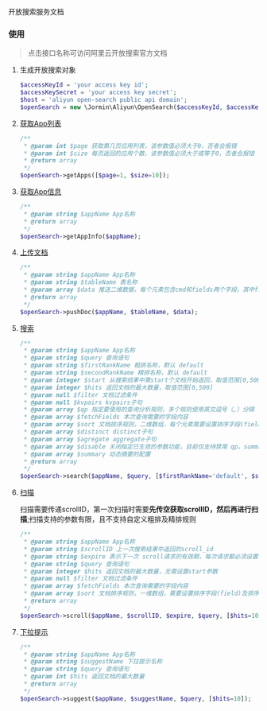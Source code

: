 开放搜索服务文档

### 使用

> 点击接口名称可访问阿里云开放搜索官方文档

1. 生成开放搜索对象

    ``` php
    $accessKeyId = 'your access key id';
    $accessKeySecret = 'your access key secret';
    $host = 'aliyun open-search public api domain';
    $openSearch = new \Jormin\Aliyun\OpenSearch($accessKeyId, $accessKeySecret, $host, [$debug=false]);
    ```

2. [获取App列表](https://help.aliyun.com/document_detail/57153.html?spm=a2c4g.11186623.2.17.78037349nXMfc2)

    ```php
    /**
     * @param int $page 获取第几页应用列表，该参数值必须大于0，否者会报错
     * @param int $size 每页返回的应用个数，该参数值必须大于或等于0，否者会报错
     * @return array
     */
    $openSearch->getApps([$page=1, $size=10]);
    ```

3. [获取App信息](https://help.aliyun.com/document_detail/57153.html?spm=a2c4g.11186623.2.17.78037349nXMfc2)

    ```php
    /**
     * @param string $appName App名称
     * @return array
     */
    $openSearch->getAppInfo($appName);
    ```

4. [上传文档](https://help.aliyun.com/document_detail/57154.html?spm=a2c4g.11186623.2.18.78037349FFXcJm)

    ```php
    /**
     * @param string $appName App名称
     * @param string $tableName 表名称
     * @param array $data 推送二维数据，每个元素包含cmd和fields两个字段，其中fields字段是个数组，标准版仅支持ADD和DELETE操作，高级版额外支持UPDATE操作
     * @return array
     */
    $openSearch->pushDoc($appName, $tableName, $data);
    ```

5. [搜索](https://help.aliyun.com/document_detail/57155.html?spm=a2c4g.11186623.2.19.780373495hDU08)

    ```php
    /**
     * @param string $appName App名称
     * @param string $query 查询语句
     * @param string $firstRankName 粗排名称，默认 default
     * @param string $secondRankName 精排名称，默认 default
     * @param integer $start 从搜索结果中第start个文档开始返回，取值范围[0,5000]
     * @param integer $hits 返回文档的最大数量，取值范围[0,500]
     * @param null $filter 文档过滤条件
     * @param null $kvpairs kvpairs子句
     * @param array $qp 指定要使用的查询分析规则，多个规则使用英文逗号（,）分隔
     * @param array $fetchFields 本次查询需要的字段内容
     * @param array $sort 文档排序规则，二维数组，每个元素需要设置排序字段(field)及排序规则(order)，排序规则可选值有 OpenSearch::SORT_INCREASE及OpenSearch::SORT_DECREASE
     * @param array $distinct distinct子句
     * @param array $agregate aggregate子句
     * @param array $disable 关闭指定已生效的参数功能，目前仅支持禁用 qp，summary，first_rank，second_rank 等参数功能
     * @param array $summary 动态摘要的配置
     * @return array
     */
    $openSearch->search($appName, $query, [$firstRankName='default', $secondRankName='default', $start=0, $hits=10,$filter=null, $kvpairs=null, $qp=[], $fetchFields=[], $sort=[], $distinct=[], $agregate=[], $disable=[], $summary=[]]);
    ```

6. [扫描](https://help.aliyun.com/document_detail/57155.html?spm=a2c4g.11186623.2.19.780373495hDU08)

    扫描需要传递scrollID，第一次扫描时需要**先传空获取scrollID，然后再进行扫描**;扫描支持的参数有限，且不支持自定义粗排及精排规则

    ```php
    /**
     * @param string $appName App名称
     * @param string $scrollID 上一次搜索结果中返回的scroll_id
     * @param string $expire 表示下一次 scroll请求的有效期，每次请求都必须设置该参数，可以用1m表示1min；支持的时间单位包括：w=Week, d=Day, h=Hour, m=minute, s=second
     * @param string $query 查询语句
     * @param integer $hits 返回文档的最大数量，无需设置start参数
     * @param null $filter 文档过滤条件
     * @param array $fetchFields 本次查询需要的字段内容
     * @param array $sort 文档排序规则，一维数组，需要设置排序字段(field)及排序规则(order)，排序规则可选值有 OpenSearch::SORT_INCREASE及OpenSearch::SORT_DECREASE
     * @return array
     */
    $openSearch->scroll($appName, $scrollID, $expire, $query, [$hits=10, $filter=null, $fetchFields=[], $sort=[]]);
    ```

7. [下拉提示](https://help.aliyun.com/document_detail/57156.html?spm=a2c4g.11186623.2.20.780373490wIdzu)

    ```php
    /**
     * @param string $appName App名称
     * @param string $suggestName 下拉提示名称
     * @param string $query 查询语句
     * @param int $hits 返回文档的最大数量
     * @return array
     */
    $openSearch->suggest($appName, $suggestName, $query, [$hits=10]);
    ```